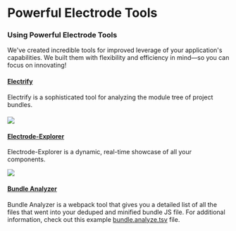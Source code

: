 # Powerful Electrode Tools

### Using Powerful Electrode Tools

We've created incredible tools for improved leverage of your application's capabilities. We built them with flexibility and efficiency in mind—so you can focus on innovating!

#### [Electrify](/chapter1/advanced/powerful-electrode-tools/electrify.md)
Electrify is a sophisticated tool for analyzing the module tree of project bundles.

#### ![](https://cloud.githubusercontent.com/assets/360041/18318796/ea0ddae4-74d7-11e6-89cb-08e02e4b1683.gif)

#### [Electrode-Explorer](/chapter1/advanced/powerful-electrode-tools/electrode-explorer.md)
Electrode-Explorer is a dynamic, real-time showcase of all your components.

![](http://www.electrode.io/img/electrode-explorer.png)

#### [Bundle Analyzer](/chapter1/advanced/powerful-electrode-tools/bundle-analyzer.md)
Bundle Analyzer is a webpack tool that gives you a detailed list of all the files that went into your deduped and minified bundle JS file. For additional information, check out this example   [bundle.analyze.tsv](https://docs.google.com/spreadsheets/d/1IomT2fYCKEwVY0CO-0jImc7CBj_uAmgy70Egsm4CnVE/preview?usp=embed_googleplus) file.
